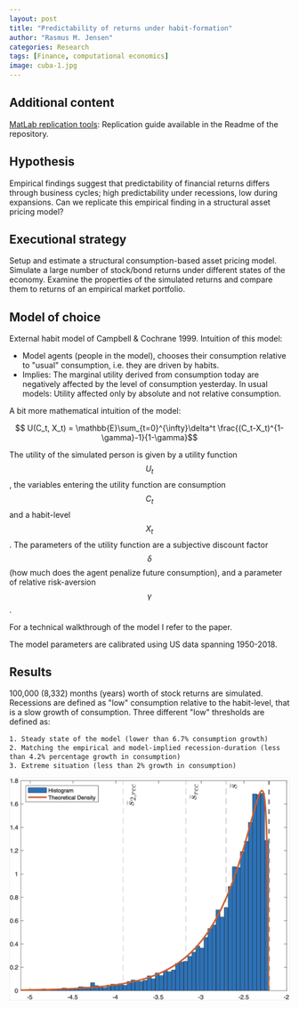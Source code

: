 ```yaml
---
layout: post
title: "Predictability of returns under habit-formation"
author: "Rasmus M. Jensen"
categories: Research
tags: [Finance, computational economics]
image: cuba-1.jpg
---
```

## Additional content
[MatLab replication tools](https://github.com/RasmusJensen96/Habit-Models-Advanced-Asset-Pricing): Replication guide available in the Readme of the repository.

## Hypothesis
Empirical findings suggest that predictability of financial returns differs through business cycles; high predictability under recessions, low during expansions. Can we replicate this empirical finding in a structural asset pricing model?

## Executional strategy
Setup and estimate a structural consumption-based asset pricing model. Simulate a large number of stock/bond returns under different states of the economy. Examine the properties of the simulated returns and compare them to returns of an empirical market portfolio.

## Model of choice
External habit model of Campbell & Cochrane 1999. Intuition of this model:
  - Model agents (people in the model), chooses their consumption relative to "usual" consumption, i.e. they are driven by habits.
  - Implies: The marginal utility derived from consumption today are negatively affected by the level of consumption yesterday.
In usual models: Utility affected only by absolute and not relative consumption.

A bit more mathematical intuition of the model:

$$ U(C_t, X_t) = \mathbb{E}\sum_{t=0}^{\infty}\delta^t \frac{(C_t-X_t)^{1-\gamma}-1}{1-\gamma}$$

The utility of the simulated person is given by a utility function $$U_t$$, the variables entering the utility function are consumption $$C_t$$ and a habit-level $$X_t$$. The parameters of the utility function are a subjective discount factor $$\delta$$ (how much does the agent penalize future consumption), and a parameter of relative risk-aversion $$\gamma$$.

For a technical walkthrough of the model I refer to the paper.

The model parameters are calibrated using US data spanning 1950-2018.

## Results
100,000 (8,332) months (years) worth of stock returns are simulated. Recessions are defined as "low" consumption relative to the habit-level, that is a slow growth of consumption. Three different "low" thresholds are defined as:

    1. Steady state of the model (lower than 6.7% consumption growth)
    2. Matching the empirical and model-implied recession-duration (less than 4.2% percentage growth in consumption)
    3. Extreme situation (less than 2% growth in consumption)

![Histogram of surplus consumption](../assets/img/DistributionS_t.jpeg)
